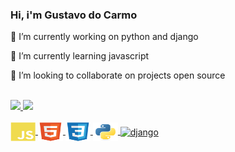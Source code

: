 ### Hi, i'm Gustavo do Carmo 





<p> 🔭 I’m currently working on python and django <p>
<p> 🌱 I’m currently learning javascript <p>
<p> 👯 I’m looking to collaborate on projects open source <p>

<div style="display: inline_block"><br>
  <a href="https://github.com/rafaballerini">
  <img height="180em" src="https://github-readme-stats.vercel.app/api?username=zeny-brus&show_icons=true&theme=highcontrast&include_all_commits=true&count_private=true"/>
  <img height="180em" src="https://github-readme-stats.vercel.app/api/top-langs/?username=zeny-brus&layout=compact&langs_count=7&theme=highcontrast"/>
</div>

<div style="display: inline_block"><br>
  <img align="center" alt="Js" height="30" width="40" src="https://raw.githubusercontent.com/devicons/devicon/master/icons/javascript/javascript-plain.svg">
  <img align="center" alt="HTML" height="30" width="40" src="https://raw.githubusercontent.com/devicons/devicon/master/icons/html5/html5-original.svg">
  <img align="center" alt="CSS" height="30" width="40" src="https://raw.githubusercontent.com/devicons/devicon/master/icons/css3/css3-original.svg">
  <img align="center" alt="Python" height="30" width="40" src="https://raw.githubusercontent.com/devicons/devicon/master/icons/python/python-original.svg">
  <img align="center" alt="django" height="30" width="40" src="https://cdn.jsdelivr.net/gh/devicons/devicon/icons/django/django-plain.svg" >
  
  
